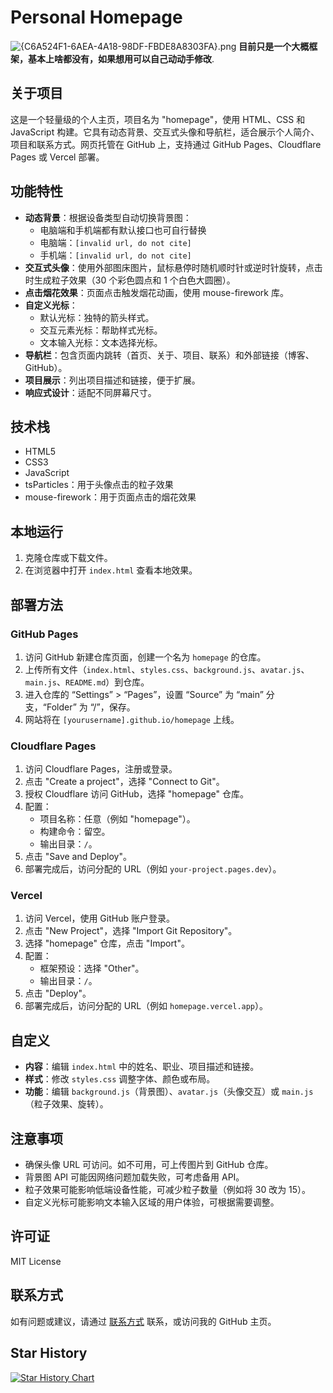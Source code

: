 # Personal Homepage

![{C6A524F1-6AEA-4A18-98DF-FBDE8A8303FA}.png](https://cfimg.7374520.xyz/file/1745243960234_{C6A524F1-6AEA-4A18-98DF-FBDE8A8303FA}.png)
**目前只是一个大概框架，基本上啥都没有，如果想用可以自己动动手修改**.
## 关于项目

这是一个轻量级的个人主页，项目名为 "homepage"，使用 HTML、CSS 和 JavaScript 构建。它具有动态背景、交互式头像和导航栏，适合展示个人简介、项目和联系方式。网页托管在 GitHub 上，支持通过 GitHub Pages、Cloudflare Pages 或 Vercel 部署。

## 功能特性

- **动态背景**：根据设备类型自动切换背景图：
  - 电脑端和手机端都有默认接口也可自行替换
  - 电脑端：`[invalid url, do not cite]`
  - 手机端：`[invalid url, do not cite]`
- **交互式头像**：使用外部图床图片，鼠标悬停时随机顺时针或逆时针旋转，点击时生成粒子效果（30 个彩色圆点和 1 个白色大圆圈）。
- **点击烟花效果**：页面点击触发烟花动画，使用 mouse-firework 库。
- **自定义光标**：
  - 默认光标：独特的箭头样式。
  - 交互元素光标：帮助样式光标。
  - 文本输入光标：文本选择光标。
- **导航栏**：包含页面内跳转（首页、关于、项目、联系）和外部链接（博客、GitHub）。
- **项目展示**：列出项目描述和链接，便于扩展。
- **响应式设计**：适配不同屏幕尺寸。


## 技术栈

- HTML5
- CSS3
- JavaScript
- tsParticles：用于头像点击的粒子效果
- mouse-firework：用于页面点击的烟花效果

## 本地运行

1. 克隆仓库或下载文件。
2. 在浏览器中打开 `index.html` 查看本地效果。

## 部署方法

### GitHub Pages

1. 访问 GitHub 新建仓库页面，创建一个名为 `homepage` 的仓库。
2. 上传所有文件（`index.html`、`styles.css`、`background.js`、`avatar.js`、`main.js`、`README.md`）到仓库。
3. 进入仓库的 “Settings” &gt; “Pages”，设置 “Source” 为 “main” 分支，“Folder” 为 “/”，保存。
4. 网站将在 `[yourusername].github.io/homepage` 上线。

### Cloudflare Pages

1. 访问 Cloudflare Pages，注册或登录。
2. 点击 "Create a project"，选择 "Connect to Git"。
3. 授权 Cloudflare 访问 GitHub，选择 "homepage" 仓库。
4. 配置：
   - 项目名称：任意（例如 "homepage"）。
   - 构建命令：留空。
   - 输出目录：`/`。
5. 点击 "Save and Deploy"。
6. 部署完成后，访问分配的 URL（例如 `your-project.pages.dev`）。

### Vercel

1. 访问 Vercel，使用 GitHub 账户登录。
2. 点击 "New Project"，选择 "Import Git Repository"。
3. 选择 "homepage" 仓库，点击 "Import"。
4. 配置：
   - 框架预设：选择 "Other"。
   - 输出目录：`/`。
5. 点击 "Deploy"。
6. 部署完成后，访问分配的 URL（例如 `homepage.vercel.app`）。

## 自定义

- **内容**：编辑 `index.html` 中的姓名、职业、项目描述和链接。
- **样式**：修改 `styles.css` 调整字体、颜色或布局。
- **功能**：编辑 `background.js`（背景图）、`avatar.js`（头像交互）或 `main.js`（粒子效果、旋转）。

## 注意事项

- 确保头像 URL  可访问。如不可用，可上传图片到 GitHub 仓库。
- 背景图 API 可能因网络问题加载失败，可考虑备用 API。
- 粒子效果可能影响低端设备性能，可减少粒子数量（例如将 30 改为 15）。
- 自定义光标可能影响文本输入区域的用户体验，可根据需要调整。

## 许可证

MIT License

## 联系方式

如有问题或建议，请通过 [联系方式](https://t.me/kkz114514Bot "问题反馈❓") 联系，或访问我的 GitHub 主页。

## Star History

[![Star History Chart](https://api.star-history.com/svg?repos=hhyyx1/homepage&type=Date)](https://www.star-history.com/#hhyyx1/homepage&Date)
